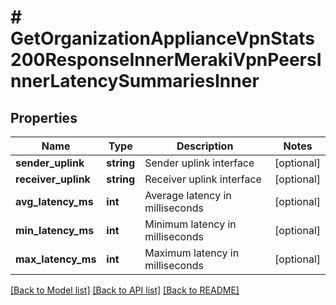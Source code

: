 # # GetOrganizationApplianceVpnStats200ResponseInnerMerakiVpnPeersInnerLatencySummariesInner

## Properties

Name | Type | Description | Notes
------------ | ------------- | ------------- | -------------
**sender_uplink** | **string** | Sender uplink interface | [optional]
**receiver_uplink** | **string** | Receiver uplink interface | [optional]
**avg_latency_ms** | **int** | Average latency in milliseconds | [optional]
**min_latency_ms** | **int** | Minimum latency in milliseconds | [optional]
**max_latency_ms** | **int** | Maximum latency in milliseconds | [optional]

[[Back to Model list]](../../README.md#models) [[Back to API list]](../../README.md#endpoints) [[Back to README]](../../README.md)
